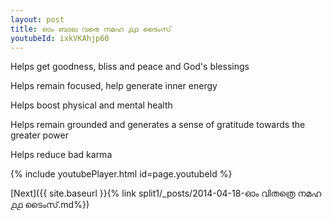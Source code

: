 ```yaml
---
layout: post
title: ഓം ബാല വരെ നമഹ ൧൧ ടൈംസ്
youtubeId: ixkVKAhjp60
---
```

 
 
Helps get goodness, bliss and peace and God's blessings
 
Helps remain focused, help generate inner energy 
 
Helps boost physical and mental health 
 
Helps remain grounded and generates a sense of gratitude towards the greater power 
 
Helps reduce bad karma
 
 
 
 


{% include youtubePlayer.html id=page.youtubeId %}
 
[Next]({{ site.baseurl }}{% link  split1/_posts/2014-04-18-ഓം വിതത്രെ നമഹ ൧൧ ടൈംസ്.md%})
 
